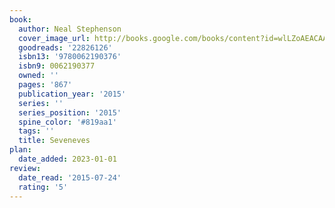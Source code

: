 ```yaml
---
book:
  author: Neal Stephenson
  cover_image_url: http://books.google.com/books/content?id=wlLZoAEACAAJ&printsec=frontcover&img=1&zoom=1&source=gbs_api
  goodreads: '22826126'
  isbn13: '9780062190376'
  isbn9: 0062190377
  owned: ''
  pages: '867'
  publication_year: '2015'
  series: ''
  series_position: '2015'
  spine_color: '#819aa1'
  tags: ''
  title: Seveneves
plan:
  date_added: 2023-01-01
review:
  date_read: '2015-07-24'
  rating: '5'
---
```

